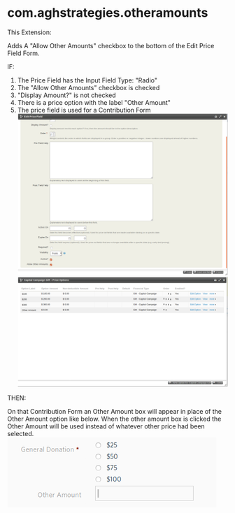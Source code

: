 # com.aghstrategies.otheramounts

This Extension:

Adds A "Allow Other Amounts" checkbox to the bottom of the Edit Price Field Form.

IF:
1. The Price Field has the Input Field Type: "Radio"
2. The "Allow Other Amounts" checkbox is checked
3. "Display Amount?" is not checked
4. There is a price option with the label "Other Amount"
5. The price field is used for a Contribution Form
![screenshot of the price field form](images/priceFieldForm.png)
![screenshot of the price options form](images/OtherAmtsettings.png)

THEN:  

On that Contribution Form an Other Amount box will appear in place of the Other Amount option like below. When the other amount box is clicked the Other Amount will be used instead of whatever other price had been selected.  
![screenshot of other amount in action](images/otherAmountField.png)
